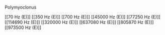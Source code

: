 Polymyoclonus

[[70 Hz (E)]]
[[350 Hz (E)]]
[[700 Hz (E)]]
[[45000 Hz (E)]]
[[77250 Hz (E)]]
[[114690 Hz (E)]]
[[320000 Hz (E)]]
[[637080 Hz (E)]]
[[805870 Hz (E)]]
[[973500 Hz (E)]]